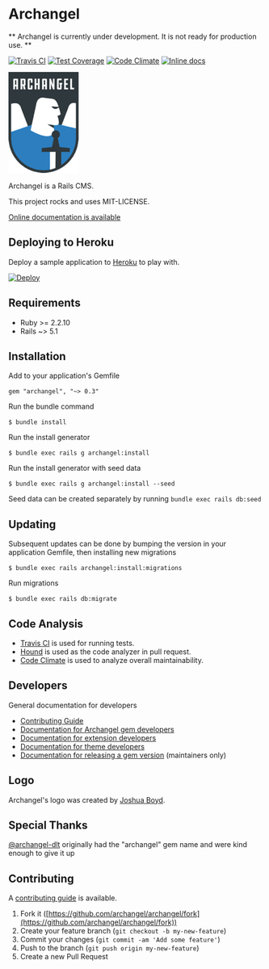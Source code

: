 # Archangel

** Archangel is currently under development. It is not ready for production use. **

[![Travis CI](https://travis-ci.org/archangel/archangel.svg?branch=master)](https://travis-ci.org/archangel/archangel)
[![Test Coverage](https://api.codeclimate.com/v1/badges/ecd913526457e79b49bd/test_coverage)](https://codeclimate.com/github/archangel/archangel/test_coverage)
[![Code Climate](https://codeclimate.com/github/archangel/archangel/badges/gpa.svg)](https://codeclimate.com/github/archangel/archangel)
[![Inline docs](http://inch-ci.org/github/archangel/archangel.svg?branch=master)](http://inch-ci.org/github/archangel/archangel)

![Archangel](archangel.png "Archangel")

Archangel is a Rails CMS.

This project rocks and uses MIT-LICENSE.

[Online documentation is available](http://www.rubydoc.info/github/archangel/archangel/master)

## Deploying to Heroku

Deploy a sample application to [Heroku](https://www.heroku.com/) to play with.

[![Deploy](https://www.herokucdn.com/deploy/button.svg)](https://heroku.com/deploy?template=https://github.com/archangel/sample)

## Requirements

* Ruby >= 2.2.10
* Rails ~> 5.1

## Installation

Add to your application's Gemfile

```
gem "archangel", "~> 0.3"
```

Run the bundle command

```
$ bundle install
```

Run the install generator

```
$ bundle exec rails g archangel:install
```

Run the install generator with seed data

```
$ bundle exec rails g archangel:install --seed
```

Seed data can be created separately by running `bundle exec rails db:seed`

## Updating

Subsequent updates can be done by bumping the version in your application Gemfile, then installing new migrations

```
$ bundle exec rails archangel:install:migrations
```

Run migrations

```
$ bundle exec rails db:migrate
```

## Code Analysis

* [Travis CI](https://travis-ci.org/) is used for running tests.
* [Hound](https://houndci.com/) is used as the code analyzer in pull request.
* [Code Climate](https://codeclimate.com/) is used to analyze overall maintainability.

## Developers

General documentation for developers

* [Contributing Guide](https://github.com/archangel/archangel/blob/master/CONTRIBUTING.md)
* [Documentation for Archangel gem developers](https://github.com/archangel/archangel/blob/master/docs/Developers.md)
* [Documentation for extension developers](https://github.com/archangel/archangel/blob/master/docs/Extension/Developers.md)
* [Documentation for theme developers](https://github.com/archangel/archangel/blob/master/docs/Theme/Developers.md)
* [Documentation for releasing a gem version](https://github.com/archangel/archangel/blob/master/docs/Release.md) (maintainers only)

## Logo

Archangel's logo was created by [Joshua Boyd](http://www.joshadamboyd.com/).

## Special Thanks

[@archangel-dlt](https://github.com/archangel-dlt/) originally had the "archangel" gem name and were kind enough to give it up

## Contributing

A [contributing guide](https://github.com/archangel/archangel/blob/master/CONTRIBUTING.md) is available.

1. Fork it ([https://github.com/archangel/archangel/fork](https://github.com/archangel/archangel/fork))
2. Create your feature branch (`git checkout -b my-new-feature`)
3. Commit your changes (`git commit -am 'Add some feature'`)
4. Push to the branch (`git push origin my-new-feature`)
5. Create a new Pull Request
